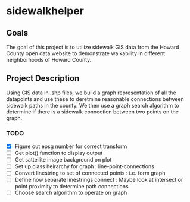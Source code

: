 # sidewalkhelper

## Goals
The goal of this project is to utilize sidewalk GIS data from the Howard County open data website to demonstrate walkability in different neighborhoods of Howard County.

## Project Description
Using GIS data in .shp files, we build a graph representation of all the datapoints and use these to deretmine reasonable connections between sidewalk paths in the county. We then use a graph search algorithm to determine if there is a sidewalk connection between two points on the graph.

### TODO
- [x] Figure out epsg number for correct transform
- [ ] Get plot() function to display output
- [ ] Get sattellite image background on plot
- [ ] Set up class heirarchy for graph : line-point-connections
- [ ] Convert linestring to set of connected points : i.e. form graph
- [ ] Define how separate linestrings connect : Maybe look at intersect or point proximity to determine path connections
- [ ] Choose search algorithm to operate on graph